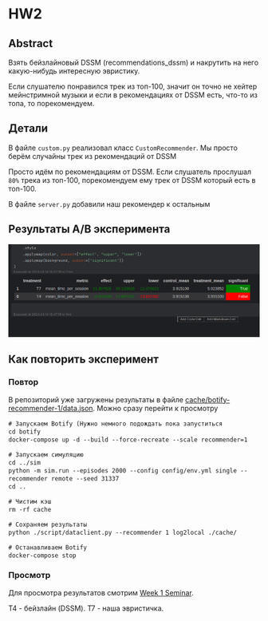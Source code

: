 # HW2

## Abstract

Взять бейзлайновый DSSM (recommendations_dssm) и накрутить на него какую-нибудь интересную эвристику.

Если слушателю понравился трек из топ-100, значит он точно не хейтер мейнстримной музыки и если в рекомендациях от DSSM есть, что-то из топа, то порекомендуем.

## Детали

В файле `custom.py` реализовал класс `CustomRecommender`. Мы просто берём случайны трек из рекомендаций от DSSM

Просто идём по рекомендациям от DSSM. Если слушатель прослушал `80%` трека из топ-100, порекомендуем ему трек от DSSM который есть в топ-100.

В файле `server.py` добавили наш рекомендер к остальным


## Результаты A/B эксперимента

![](table.png)

## Как повторить эксперимент

### Повтор

В репозиторий уже загружены результаты в файле [cache/botify-recommender-1/data.json](./cache/botify-recommender-1/data.json). Можно сразу перейти к просмотру

```shell
# Запускаем Botify (Нужно немного подождать пока запуститься
cd botify
docker-compose up -d --build --force-recreate --scale recommender=1
```

```shell
# Запускаем симуляцию
cd ../sim
python -m sim.run --episodes 2000 --config config/env.yml single --recommender remote --seed 31337
cd ..
```

```shell
# Чистим кэш
rm -rf cache
```

```shell
# Сохраняем результаты
python ./script/dataclient.py --recommender 1 log2local ./cache/
```

```shell
# Останавливаем Botify
docker-compose stop
```

### Просмотр

Для просмотра результатов смотрим [Week 1 Seminar](./jupyter/Week1Seminar.ipynb). 

T4 - бейзлайн (DSSM). T7 - наша эвристичка.

